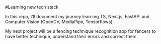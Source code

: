 #Learning new tech stack

In this repo, I'll document my journey learning TS, Next.js, FastAPI and Computer Vision (OpenCV, MediaPipe, Tensorflows).

My next project will be a fencing technique recognition app for fencers to have better technique, understand their errors and correct them.